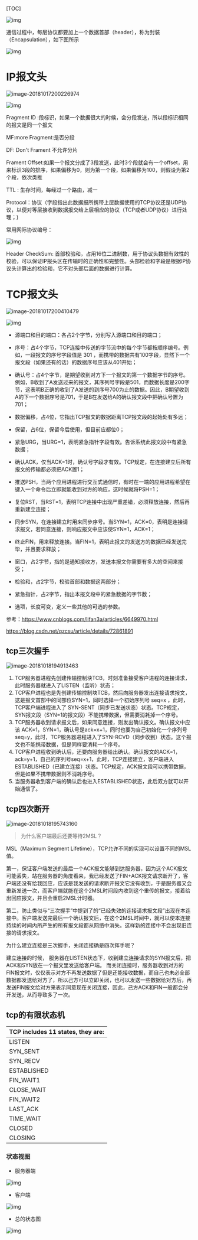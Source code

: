 [TOC]





![img](/Users/chenyansong/Documents/note/images/linux/iptables/seven-layer.png)



通信过程中，每层协议都要加上一个数据首部（header），称为封装（Encapsulation），如下图所示



![img](/Users/chenyansong/Documents/note/images/linux/iptables/header-layer.png)



# IP报文头



![image-20181017200226974](/Users/chenyansong/Documents/note/images/linux/iptables/ip-layer.png)

![img](/Users/chenyansong/Documents/note/images/linux/iptables/ip-layer2.png)



Fragment ID :段标识，如果一个数据很大的时候，会分段发送，所以段标识相同的报文是同一个报文

MF:more Fragment:是否分段

DF: Don't Frament 不允许分片

Frament Offset:如果一个报文分成了3段发送，此时3个段就会有一个offset，用来标识3段的排序，如果偏移为0，则为第一个段，如果偏移为100，则假设为第2个段，依次类推

TTL : 生存时间，每经过一个路由，减一

Protocol：协议（字段指出此数据报所携带上层数据使用的TCP协议还是UDP协议，以便对等层接收到数据报交给上层相应的协议（TCP或者UDP协议）进行处理；)

常用网际协议编号：

![img](/Users/chenyansong/Documents/note/images/linux/iptables/ip-procol.png)



Header CheckSum: 首部校验和，占用16位二进制数，用于协议头数据有效性的校验，可以保证IP报头区在传输时的正确性和完整性。头部检验和字段是根据IP协议头计算出的检验和，它不对头部后面的数据进行计算。

# TCP报文头

![image-20181017200410479](/Users/chenyansong/Documents/note/images/linux/iptables/tcp-layer.png)



![img](/Users/chenyansong/Documents/note/images/linux/iptables/tcp-layer2.png)



* 源端口和目的端口：各占2个字节，分别写入源端口和目的端口；
* 序号：占4个字节，TCP连接中传送的字节流中的每个字节都按顺序编号。例如，一段报文的序号字段值是 301 ，而携带的数据共有100字段，显然下一个报文段（如果还有的话）的数据序号应该从401开始；
* 确认号：占4个字节，是期望收到对方下一个报文的第一个数据字节的序号。例如，B收到了A发送过来的报文，其序列号字段是501，而数据长度是200字节，这表明B正确的收到了A发送的到序号700为止的数据。因此，B期望收到A的下一个数据序号是701，于是B在发送给A的确认报文段中把确认号置为701；
* 数据偏移，占4位，它指出TCP报文的数据距离TCP报文段的起始处有多远；
* 保留，占6位，保留今后使用，但目前应都位0；
* 紧急URG，当URG=1，表明紧急指针字段有效。告诉系统此报文段中有紧急数据；

* 确认ACK，仅当ACK=1时，确认号字段才有效。TCP规定，在连接建立后所有报文的传输都必须把ACK置1；
* 推送PSH，当两个应用进程进行交互式通信时，有时在一端的应用进程希望在键入一个命令后立即就能收到对方的响应，这时候就将PSH=1；
* 复位RST，当RST=1，表明TCP连接中出现严重差错，必须释放连接，然后再重新建立连接；
* 同步SYN，在连接建立时用来同步序号。当SYN=1，ACK=0，表明是连接请求报文，若同意连接，则响应报文中应该使SYN=1，ACK=1；
* 终止FIN，用来释放连接。当FIN=1，表明此报文的发送方的数据已经发送完毕，并且要求释放；
* 窗口，占2字节，指的是通知接收方，发送本报文你需要有多大的空间来接受；
* 检验和，占2字节，校验首部和数据这两部分；
* 紧急指针，占2字节，指出本报文段中的紧急数据的字节数；
* 选项，长度可变，定义一些其他的可选的参数。





参考：https://www.cnblogs.com/lifan3a/articles/6649970.html

https://blog.csdn.net/qzcsu/article/details/72861891



## tcp三次握手



![image-20181018194913463](/Users/chenyansong/Documents/note/images/linux/iptables/tcp-thread.png)



1. TCP服务器进程先创建传输控制块TCB，时刻准备接受客户进程的连接请求，此时服务器就进入了LISTEN（监听）状态；
2. TCP客户进程也是先创建传输控制块TCB，然后向服务器发出连接请求报文，这是报文首部中的同部位SYN=1，同时选择一个初始序列号 seq=x ，此时，TCP客户端进程进入了 SYN-SENT（同步已发送状态）状态。TCP规定，SYN报文段（SYN=1的报文段）不能携带数据，但需要消耗掉一个序号。
3. TCP服务器收到请求报文后，如果同意连接，则发出确认报文。确认报文中应该 ACK=1，SYN=1，确认号是ack=x+1，同时也要为自己初始化一个序列号 seq=y，此时，TCP服务器进程进入了SYN-RCVD（同步收到）状态。这个报文也不能携带数据，但是同样要消耗一个序号。
4. TCP客户进程收到确认后，还要向服务器给出确认。确认报文的ACK=1，ack=y+1，自己的序列号seq=x+1，此时，TCP连接建立，客户端进入ESTABLISHED（已建立连接）状态。TCP规定，ACK报文段可以携带数据，但是如果不携带数据则不消耗序号。
5. 当服务器收到客户端的确认后也进入ESTABLISHED状态，此后双方就可以开始通信了。 





## tcp四次断开



![image-20181018195743160](/Users/chenyansong/Documents/note/images/linux/iptables/tcp-four.png)

>  为什么客户端最后还要等待2MSL？

MSL（Maximum Segment Lifetime），TCP允许不同的实现可以设置不同的MSL值。

第一，保证客户端发送的最后一个ACK报文能够到达服务器，因为这个ACK报文可能丢失，站在服务器的角度看来，我已经发送了FIN+ACK报文请求断开了，客户端还没有给我回应，应该是我发送的请求断开报文它没有收到，于是服务器又会重新发送一次，而客户端就能在这个2MSL时间段内收到这个重传的报文，接着给出回应报文，并且会重启2MSL计时器。

第二，防止类似与“三次握手”中提到了的“已经失效的连接请求报文段”出现在本连接中。客户端发送完最后一个确认报文后，在这个2MSL时间中，就可以使本连接持续的时间内所产生的所有报文段都从网络中消失。这样新的连接中不会出现旧连接的请求报文。

为什么建立连接是三次握手，关闭连接确是四次挥手呢？

建立连接的时候， 服务器在LISTEN状态下，收到建立连接请求的SYN报文后，把ACK和SYN放在一个报文里发送给客户端。 
而关闭连接时，服务器收到对方的FIN报文时，仅仅表示对方不再发送数据了但是还能接收数据，而自己也未必全部数据都发送给对方了，所以己方可以立即关闭，也可以发送一些数据给对方后，再发送FIN报文给对方来表示同意现在关闭连接，因此，己方ACK和FIN一般都会分开发送，从而导致多了一次。



## tcp的有限状态机

| TCP includes 11 states, they are: |
| --------------------------------- |
| LISTEN                            |
| SYN_SENT                          |
| SYN_RECV                          |
| ESTABLISHED                       |
| FIN_WAIT1                         |
| CLOSE_WAIT                        |
| FIN_WAIT2                         |
| LAST_ACK                          |
| TIME_WAIT                         |
| CLOSED                            |
| CLOSING                           |



### 状态视图

* 服务器端

![img](/Users/chenyansong/Documents/note/images/linux/iptables/tcp-status.png)

* 客户端





![img](/Users/chenyansong/Documents/note/images/linux/iptables/tcp-status2.png)

* 总的状态图



![img](/Users/chenyansong/Documents/note/images/linux/iptables/tcpfsm.png)